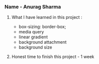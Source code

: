 ### Name - Anurag Sharma

1. What I have learned in this project :
    - box-sizing: border-box;
    - media query
    - linear gradient
    - background attachment
    - background size

2. Honest time to finish this project - 1 week
